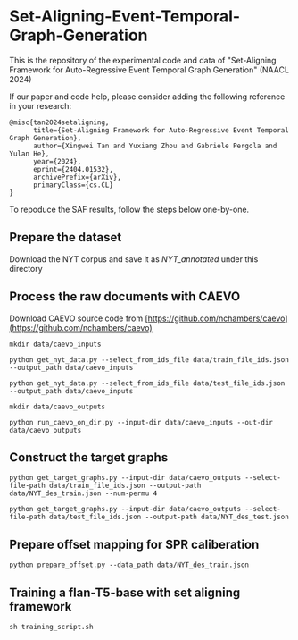 # Set-Aligning-Event-Temporal-Graph-Generation
This is the repository of the experimental code and data of "Set-Aligning Framework for Auto-Regressive Event Temporal Graph Generation" (NAACL 2024)

If our paper and code help, please consider adding the following reference in your research:
```
@misc{tan2024setaligning,
      title={Set-Aligning Framework for Auto-Regressive Event Temporal Graph Generation}, 
      author={Xingwei Tan and Yuxiang Zhou and Gabriele Pergola and Yulan He},
      year={2024},
      eprint={2404.01532},
      archivePrefix={arXiv},
      primaryClass={cs.CL}
}
```

To repoduce the SAF results, follow the steps below one-by-one.


## Prepare the dataset
Download the NYT corpus and save it as *NYT_annotated* under this directory

## Process the raw documents with CAEVO
Download CAEVO source code from [https://github.com/nchambers/caevo](https://github.com/nchambers/caevo)
```
mkdir data/caevo_inputs

python get_nyt_data.py --select_from_ids_file data/train_file_ids.json --output_path data/caevo_inputs

python get_nyt_data.py --select_from_ids_file data/test_file_ids.json --output_path data/caevo_inputs

mkdir data/caevo_outputs

python run_caevo_on_dir.py --input-dir data/caevo_inputs --out-dir data/caevo_outputs
```

## Construct the target graphs
```
python get_target_graphs.py --input-dir data/caevo_outputs --select-file-path data/train_file_ids.json --output-path data/NYT_des_train.json --num-permu 4

python get_target_graphs.py --input-dir data/caevo_outputs --select-file-path data/test_file_ids.json --output-path data/NYT_des_test.json
```

## Prepare offset mapping for SPR caliberation
```
python prepare_offset.py --data_path data/NYT_des_train.json
```

## Training a flan-T5-base with set aligning framework
```
sh training_script.sh
```


